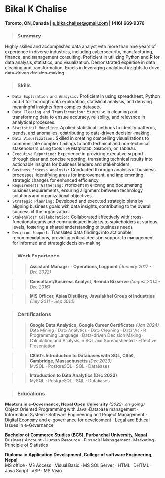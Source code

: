# Bikal K Chalise

#### Toronto, ON, Canada |  e.bikalchalise@gmail.com |  (416) 669-9376 

> ### Summary
Highly skilled and accomplished data analyst with more than nine years of experience in diverse industries, including cybersecurity, manufacturing, finance, and management consulting. Proficient in utilizing Python and R for data analysis, statistics, and visualization. Demonstrated expertise in data cleaning and transformation. Excels in leveraging analytical insights to drive data-driven decision-making.
> ### Skills
- `Data Exploration and Analysis:` Proficient in using spreadsheet, Python and R for thorough data exploration, statistical analysis, and deriving meaningful insights from complex datasets.
- `Data Cleaning and Transformation:` Expertise in cleaning and transforming data to ensure accuracy, reliability, and relevance in analytical processes.
- `Statistical Modeling:` Applied statistical methods to identify patterns, trends, and anomalies, contributing to data-driven decision-making.
- `Data Visualization:` Skilled in creating compelling visualizations to communicate complex findings to both technical and non-technical stakeholders using tools like Matplotlib, Seaborn, or Tableau.
- `Executive Reporting:` Experience in providing executive support through clear and concise reporting, translating technical results into actionable insights for business leaders and stakeholders.
- `Business Process Analysis:` Conducted thorough analysis of business processes, identifying areas for improvement, and implementing strategic changes for enhanced efficiency.
- `Requirements Gathering:` Proficient in eliciting and documenting business requirements, ensuring alignment between technology solutions and organizational objectives.
- `Strategic Planning:` Developed and executed strategic plans by aligning business goals with data insights, contributing to the overall success of the organization.
- `Stakeholder Collaboration:` Collaborated effectively with cross-functional teams and communicated insights to stakeholders at various levels, fostering a shared understanding of business needs.
- `Decision Support:` Translated data findings into actionable recommendations, providing critical decision support to management for informed and strategic decision-making.

> ### Work Experience
>> **Assistant Manager - Operations, Logpoint** *(January 2017 - Dec 2022)* 
 






>> **Consultant/Business Analyst, Reanda Bizserve** *(August 2014 - Dec 2016)* 
 





>> **MIS Officer, Asian Distillery, Jawalakhel Group of Industries** *(July 2011 - Sep 2014)* 
 





> ### Certifications
>> **Google Data Analytics, Google Career Certificates** *(Jan 2024)*  
  Data Mining · Data Analytics · Data Cleaning · Data Vis · R Programming Language · Data-driven Decision Making · Calculation and Analysis in SQL and Spreadsheeted · Effective Presentation

>> **CS50’s Introduction to Databases with SQL, CS50, Cambridge, Massachusetts** *(Dec 2023)*  
  MySQL · PostgreSQL · SQL · Databases

>> **Introduction to Data Analytics (Dec 2023)**  
  MySQL · PostgreSQL · SQL · Databases


> ### Educations
**Masters in e-Governance, Nepal Open University** *(2022- on-going)*  
  Object Oriented Programming with Java ·Database management · Information System · Software Engineering and Project Management · Digital Economy and e-governance for development · Legal and Ethical Issues in e-Governance

**Bachelor of Commerce Studies (BCS), Purbanchal University, Nepal**  
  Business Account · Human Resource · Financial Management · Marketing · Principle of Statistics

**Diploma in Application Development, College of software Engineering, Nepal**  
  MS office · MS Access · Visual Basic · MS SQL Server · HTML · DHTML · Java Script · ASP · MS Visio.
